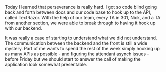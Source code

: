 Today I learned that perseverance is really hard. I got so code blind going back and forth between docs and our code base to hook up to the API, called TextRazor. With the help of our team, every TA in 301, Nick, and a TA from another section, we were able to break through to having it hook up with our backend.

It was really a case of starting to understand what we did not understand. The communication between the backend and the front is still a wide mystery. Part of me wants to spend the rest of the week simply hooking up as many APIs as possible - and figuring the attendant asynch issues - before Friday but we should start to answer the call of making the application look somewhat presentable.
